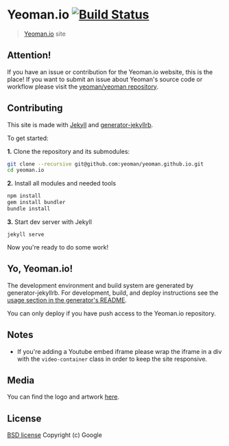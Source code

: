 # Yeoman.io [![Build Status](https://travis-ci.org/yeoman/yeoman.github.io.svg?branch=source)](https://travis-ci.org/yeoman/yeoman.github.io)

> [Yeoman.io](http://yeoman.io) site


## Attention!

If you have an issue or contribution for the Yeoman.io website, this is the place! If you want to submit an issue about Yeoman's source code or workflow please visit the [yeoman/yeoman repository](https://github.com/yeoman/yeoman).


## Contributing

This site is made with [Jekyll](https://github.com/mojombo/jekyll/) and [generator-jekyllrb](https://github.com/robwierzbowski/generator-jekyllrb).

To get started:

**1\.** Clone the repository and its submodules:

```bash
git clone --recursive git@github.com:yeoman/yeoman.github.io.git
cd yeoman.io
```

**2\.** Install all modules and needed tools

```bash
npm install
gem install bundler
bundle install
```
**3\.** Start dev server with Jekyll

```jekyll serve```

Now you're ready to do some work!


## Yo, Yeoman.io!

The development environment and build system are generated by generator-jekyllrb. For development, build, and deploy instructions see the [usage section in the generator's README](https://github.com/robwierzbowski/generator-jekyllrb/blob/a6b7f84df446378195b9b638509c5d7890fa130d/README.md#grunt-workflow).

You can only deploy if you have push access to the Yeoman.io repository.


## Notes
 - If you're adding a Youtube embed iframe please wrap the iframe in a div with the `video-container` class in order to keep the site responsive.


## Media

You can find the logo and artwork [here](https://github.com/yeoman/media).


## License

[BSD license](http://opensource.org/licenses/bsd-license.php)
Copyright (c) Google
